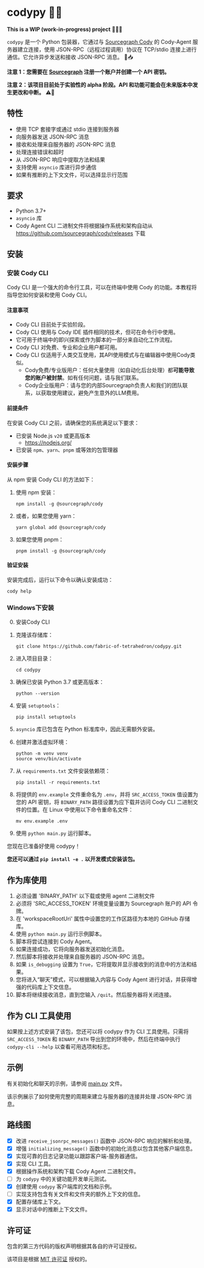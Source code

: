 # codypy 🐍🤖

**This is a WIP (work-in-progress) project** 🚧👷‍♂️

`codypy` 是一个 Python 包装器，它通过与 [Sourcegraph Cody](https://github.com/sourcegraph/cody) 的 Cody-Agent 服务器建立连接，使用 JSON-RPC（远程过程调用）协议在 TCP/stdio 连接上进行通信。它允许异步发送和接收 JSON-RPC 消息。 📨📥

**注意 1：您需要在 [Sourcegraph](https://sourcegraph.com/) 注册一个账户并创建一个 API 密钥。**

**注意 2：该项目目前处于实验性的 alpha 阶段。API 和功能可能会在未来版本中发生更改和中断。** ⚠️🔧

## 特性

- 使用 TCP 套接字或通过 stdio 连接到服务器
- 向服务器发送 JSON-RPC 消息
- 接收和处理来自服务器的 JSON-RPC 消息
- 处理连接错误和超时
- 从 JSON-RPC 响应中提取方法和结果
- 支持使用 `asyncio` 库进行异步通信
- 如果有推断的上下文文件，可以选择显示行范围

## 要求

- Python 3.7+
- `asyncio` 库
- Cody Agent CLI 二进制文件将根据操作系统和架构自动从 <https://github.com/sourcegraph/cody/releases> 下载

## 安装

### 安装 Cody CLI

Cody CLI 是一个强大的命令行工具，可以在终端中使用 Cody 的功能。本教程将指导您如何安装和使用 Cody CLI。

#### 注意事项

- Cody CLI 目前处于实验阶段。
- Cody CLI 使用与 Cody IDE 插件相同的技术，但可在命令行中使用。
- 它可用于终端中的即兴探索或作为脚本的一部分来自动化工作流程。
- Cody CLI 对免费、专业和企业用户都可用。
- Cody CLI 仅适用于人类交互使用，其API使用模式与在编辑器中使用Cody类似。
  - Cody免费/专业版用户：任何大量使用（如自动化后台处理）都**可能导致您的账户被封禁**。如有任何问题，请与我们联系。
  - Cody企业版用户：请与您的内部Sourcegraph负责人和我们的团队联系，以获取使用建议，避免产生意外的LLM费用。

#### 前提条件

在安装 Cody CLI 之前，请确保您的系统满足以下要求：

- 已安装 Node.js `v20` 或更高版本
  - <https://nodejs.org/>
- 已安装 `npm`、`yarn`、`pnpm` 或等效的包管理器

#### 安装步骤

从 npm 安装 Cody CLI 的方法如下：

1. 使用 npm 安装：

   ```shell
   npm install -g @sourcegraph/cody
   ```

2. 或者，如果您使用 yarn：

   ```shell
   yarn global add @sourcegraph/cody
   ```

3. 如果您使用 pnpm：

   ```shell
   pnpm install -g @sourcegraph/cody
   ```

#### 验证安装

安装完成后，运行以下命令以确认安装成功：

```shell
cody help
```

### Windows下安装

0. 安装Cody CLI

1. 克隆该存储库：

   ```shell
   git clone https://github.com/fabric-of-tetrahedron/codypy.git
   ```

2. 进入项目目录：

   ```shell
   cd codypy
   ```

3. 确保已安装 Python 3.7 或更高版本：

   ```shell
   python --version
   ```

4. 安装 `setuptools`：

   ```shell
   pip install setuptools
   ```

5. `asyncio` 库已包含在 Python 标准库中，因此无需额外安装。

6. 创建并激活虚拟环境：

   ```shell
   python -m venv venv
   source venv/bin/activate
   ```

7. 从 `requirements.txt` 文件安装依赖项：

   ```shell
   pip install -r requirements.txt
   ```

8. 将提供的 `env.example` 文件重命名为 `.env`，并将 `SRC_ACCESS_TOKEN` 值设置为您的 API 密钥，将 `BINARY_PATH` 路径设置为应下载并访问 Cody CLI 二进制文件的位置。在 Linux 中使用以下命令重命名文件：

   ```shell
   mv env.example .env
   ```

9. 使用 `python main.py` 运行脚本。

您现在已准备好使用 codypy！

**您还可以通过 `pip install -e .` 以开发模式安装该包。**

## 作为库使用

1. 必须设置 'BINARY_PATH' 以下载或使用 agent 二进制文件
2. 必须将 'SRC_ACCESS_TOKEN' 环境变量设置为 Sourcegraph 账户的 API 令牌。
3. 在 'workspaceRootUri' 属性中设置您的工作区路径为本地的 GitHub 存储库。
4. 使用 `python main.py` 运行示例脚本。
5. 脚本将尝试连接到 Cody Agent。
6. 如果连接成功，它将向服务器发送初始化消息。
7. 然后脚本将接收并处理来自服务器的 JSON-RPC 消息。
8. 如果 `is_debugging` 设置为 `True`，它将提取并显示接收到的消息中的方法和结果。
9. 您将进入“聊天”模式，可以根据输入内容与 Cody Agent 进行对话，并获得增强的代码库上下文信息。
10. 脚本将继续接收消息，直到您输入 `/quit`。然后服务器将关闭连接。

## 作为 CLI 工具使用

如果按上述方式安装了该包，您还可以将 codypy 作为 CLI 工具使用。只需将 `SRC_ACCESS_TOKEN` 和 `BINARY_PATH` 导出到您的环境中，然后在终端中执行 `codypy-cli --help` 以查看可用选项和标志。

## 示例

有关初始化和聊天的示例，请参阅 [main.py](https://github.com/fabric-of-tetrahedron/codypy/blob/main/main.py) 文件。

该示例展示了如何使用完整的周期来建立与服务器的连接并处理 JSON-RPC 消息。

## 路线图

- [x] 改进 `receive_jsonrpc_messages()` 函数中 JSON-RPC 响应的解析和处理。
- [x] 增强 `initializing_message()` 函数中的初始化消息以包含其他客户端信息。
- [x] 实现可靠的日志记录功能以跟踪客户端-服务器通信。
- [x] 实现 CLI 工具。
- [x] 根据操作系统和架构下载 Cody Agent 二进制文件。
- [ ] 为 `codypy` 中的关键功能开发单元测试。
- [x] 创建使用 `codypy` 客户端库的文档和示例。
- [ ] 实现支持包含有关文件和文件夹的额外上下文的信息。
- [x] 配置存储库上下文。
- [x] 显示对话中的推断上下文文件。

## 许可证

包含的第三方代码的版权声明根据其各自的许可证授权。

该项目是根据 [MIT 许可证](LICENSE) 授权的。
